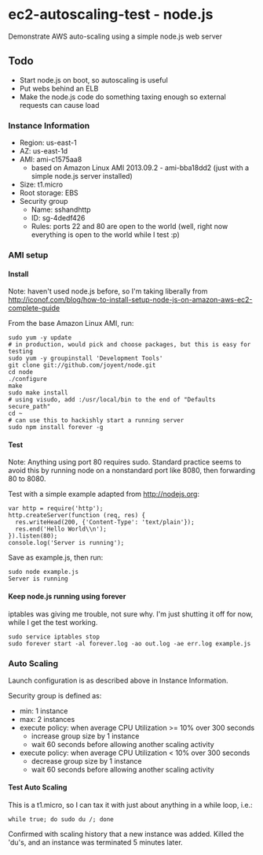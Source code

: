 # ec2-autoscaling-test - node.js

Demonstrate AWS auto-scaling using a simple node.js web server

## Todo

* Start node.js on boot, so autoscaling is useful
* Put webs behind an ELB
* Make the node.js code do something taxing enough so external requests can cause load

### Instance Information

* Region: us-east-1
* AZ: us-east-1d
* AMI: ami-c1575aa8
    * based on Amazon Linux AMI 2013.09.2 - ami-bba18dd2 (just with a simple node.js server installed)
* Size: t1.micro
* Root storage: EBS
* Security group
    * Name: sshandhttp
    * ID: sg-4dedf426
    * Rules: ports 22 and 80 are open to the world (well, right now everything is open to the world while I test :p)

### AMI setup

#### Install

Note: haven't used node.js before, so I'm taking liberally from http://iconof.com/blog/how-to-install-setup-node-js-on-amazon-aws-ec2-complete-guide

From the base Amazon Linux AMI, run:

	sudo yum -y update
	# in production, would pick and choose packages, but this is easy for testing
	sudo yum -y groupinstall 'Development Tools'
	git clone git://github.com/joyent/node.git
	cd node
	./configure
	make
	sudo make install
	# using visudo, add :/usr/local/bin to the end of "Defaults    secure_path"
	cd ~
	# can use this to hackishly start a running server
	sudo npm install forever -g

#### Test

Note: Anything using port 80 requires sudo. Standard practice seems to avoid this by running node on a nonstandard port like 8080, then forwarding 80 to 8080.

Test with a simple example adapted from http://nodejs.org:

    var http = require('http');
    http.createServer(function (req, res) {
      res.writeHead(200, {'Content-Type': 'text/plain'});
      res.end('Hello World\\n');
    }).listen(80);
    console.log('Server is running');

Save as example.js, then run:

    sudo node example.js
    Server is running

#### Keep node.js running using forever

iptables was giving me trouble, not sure why. I'm just shutting it off for now, while I get the test working.

    sudo service iptables stop
    sudo forever start -al forever.log -ao out.log -ae err.log example.js

### Auto Scaling

Launch configuration is as described above in Instance Information.

Security group is defined as:

* min: 1 instance
* max: 2 instances
* execute policy: when average CPU Utilization >= 10% over 300 seconds
    * increase group size by 1 instance
    * wait 60 seconds before allowing another scaling activity
* execute policy: when average CPU Utilization < 10% over 300 seconds
    * decrease group size by 1 instance
    * wait 60 seconds before allowing another scaling activity

#### Test Auto Scaling

This is a t1.micro, so I can tax it with just about anything in a while loop, i.e.:

    while true; do sudo du /; done

Confirmed with scaling history that a new instance was added. Killed the 'du's, and an instance was terminated 5 minutes later.
